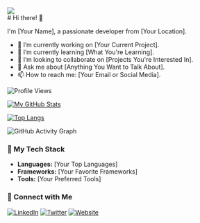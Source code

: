 <div>
<img src="https://myreadme.vercel.app/api/embed/Notnobcoder?panels=userstatistics,toprepositories,toplanguages,commitgraph" />
</div>
# Hi there! 👋

I'm [Your Name], a passionate developer from [Your Location].

- 🔭 I’m currently working on [Your Current Project].
- 🌱 I’m currently learning [What You're Learning].
- 👯 I’m looking to collaborate on [Projects You're Interested In].
- 💬 Ask me about [Anything You Want to Talk About].
- 📫 How to reach me: [Your Email or Social Media].

![Profile Views](https://komarev.com/ghpvc/?username=Notnobcoder&color=brightgreen)

[![My GitHub Stats](https://github-readme-stats.vercel.app/api?username=Notnobcoder&show_icons=true&count_private=true&hide=issues,contribs&theme=radical)](https://github.com/your-username)

[![Top Langs](https://github-readme-stats.vercel.app/api/top-langs/?username=Notnobcoder&layout=compact&theme=radical)](https://github.com/your-username)

![GitHub Activity Graph](https://activity-graph.herokuapp.com/graph?username=Notnobcoder&theme=rogue)

### 🚀 My Tech Stack

- **Languages:** [Your Top Languages]
- **Frameworks:** [Your Favorite Frameworks]
- **Tools:** [Your Preferred Tools]

### 🤝 Connect with Me

[![LinkedIn](https://img.shields.io/badge/-LinkedIn-blue?style=flat-square&logo=linkedin&logoColor=white)](https://www.linkedin.com/in/your-linkedin)
[![Twitter](https://img.shields.io/badge/-Twitter-1ca0f1?style=flat-square&logo=twitter&logoColor=white)](https://twitter.com/your-twitter)
[![Website](https://img.shields.io/badge/-Portfolio-%233e4e68?style=flat-square&logo=react&logoColor=white)](https://your-portfolio.com)

